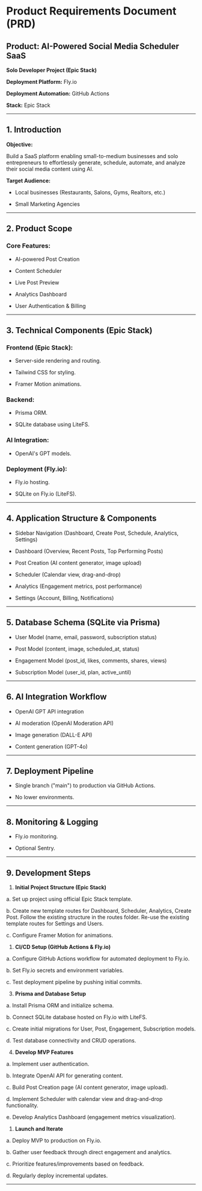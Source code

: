 # Product Requirements Document (PRD)

  

## Product: AI-Powered Social Media Scheduler SaaS

**Solo Developer Project (Epic Stack)**

**Deployment Platform:** Fly.io

**Deployment Automation:** GitHub Actions

**Stack:** Epic Stack

---

## 1. Introduction

**Objective:**

Build a SaaS platform enabling small-to-medium businesses and solo entrepreneurs to effortlessly generate, schedule, automate, and analyze their social media content using AI.

  

**Target Audience:**

- Local businesses (Restaurants, Salons, Gyms, Realtors, etc.)

- Small Marketing Agencies

  

---

  

## 2. Product Scope

### Core Features:

- AI-powered Post Creation

- Content Scheduler

- Live Post Preview

- Analytics Dashboard

- User Authentication & Billing

  

---


## 3. Technical Components (Epic Stack)

### Frontend (Epic Stack):

- Server-side rendering and routing.

- Tailwind CSS for styling.

- Framer Motion animations.

  

### Backend:

- Prisma ORM.

- SQLite database using LiteFS.

  

### AI Integration:

- OpenAI's GPT models.

  

### Deployment (Fly.io):

- Fly.io hosting.

- SQLite on Fly.io (LiteFS).

  

---

  

## 4. Application Structure & Components

- Sidebar Navigation (Dashboard, Create Post, Schedule, Analytics, Settings)

- Dashboard (Overview, Recent Posts, Top Performing Posts)

- Post Creation (AI content generator, image upload)

- Scheduler (Calendar view, drag-and-drop)

- Analytics (Engagement metrics, post performance)

- Settings (Account, Billing, Notifications)

  

---

  

## 5. Database Schema (SQLite via Prisma)

- User Model (name, email, password, subscription status)

- Post Model (content, image, scheduled_at, status)

- Engagement Model (post_id, likes, comments, shares, views)

- Subscription Model (user_id, plan, active_until)

---

  

## 6. AI Integration Workflow

- OpenAI GPT API integration

- AI moderation (OpenAI Moderation API)

- Image generation (DALL-E API)

- Content generation (GPT-4o)
  

---

  

## 7. Deployment Pipeline

- Single branch ("main") to production via GitHub Actions.

- No lower environments.

  

---

  

## 8. Monitoring & Logging

- Fly.io monitoring.

- Optional Sentry.

  

---

  

## 9. Development Steps

1. **Initial Project Structure (Epic Stack)**

  a. Set up project using official Epic Stack template.

  b. Create new template routes for Dashboard, Scheduler, Analytics, Create Post. Follow the existing structure in the routes folder. Re-use the existing template routes for Settings and Users.

  c. Configure Framer Motion for animations.


1. **CI/CD Setup (GitHub Actions & Fly.io)**

  a. Configure GitHub Actions workflow for automated deployment to Fly.io.

  b. Set Fly.io secrets and environment variables.

  c. Test deployment pipeline by pushing initial commits.
  

3. **Prisma and Database Setup**

  a. Install Prisma ORM and initialize schema.

  b. Connect SQLite database hosted on Fly.io with LiteFS.

  c. Create initial migrations for User, Post, Engagement, Subscription models.

  d. Test database connectivity and CRUD operations.
  

4. **Develop MVP Features**

  a. Implement user authentication.

  b. Integrate OpenAI API for generating content.

  c. Build Post Creation page (AI content generator, image upload).

  d. Implement Scheduler with calendar view and drag-and-drop functionality.

  e. Develop Analytics Dashboard (engagement metrics visualization).


1. **Launch and Iterate**

  a. Deploy MVP to production on Fly.io.

  b. Gather user feedback through direct engagement and analytics.

  c. Prioritize features/improvements based on feedback.

  d. Regularly deploy incremental updates.

  

---

